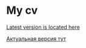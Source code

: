 # My cv

[Latest version is located here](https://github.com/kirillsulim/cv/releases/latest)

[Актуальная версия тут](https://github.com/kirillsulim/cv/releases/latest)
